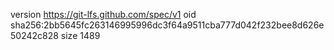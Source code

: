 version https://git-lfs.github.com/spec/v1
oid sha256:2bb5645fc263146995996dc3f64a9511cba777d042f232bee8d626e50242c828
size 1489
